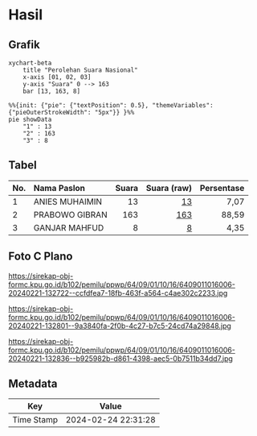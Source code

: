 # Hasil

## Grafik

```mermaid
xychart-beta
    title "Perolehan Suara Nasional"
    x-axis [01, 02, 03]
    y-axis "Suara" 0 --> 163
    bar [13, 163, 8]
```

```mermaid
%%{init: {"pie": {"textPosition": 0.5}, "themeVariables": {"pieOuterStrokeWidth": "5px"}} }%%
pie showData
    "1" : 13
    "2" : 163
    "3" : 8
```

## Tabel

| No. | Nama Paslon    | Suara | Suara (raw) | Persentase |
|:--- |:-------------- | -----:| -----------:| ----------:|
| 1   | ANIES MUHAIMIN | 13    | [13][p-1]   | 7,07       |
| 2   | PRABOWO GIBRAN | 163   | [163][p-2]  | 88,59      |
| 3   | GANJAR MAHFUD  | 8     | [8][p-3]    | 4,35       |


[p-1]: https://github.com/gigit-pemilu/pemilu-2024/blob/main/pilpres/hitung-suara/sub/64-kalimantan-timur/sub/09-penajam-paser-utara/sub/01-penajam/sub/1016-riko/sub/006-tps/sub/paslon-1.txt
[p-2]: https://github.com/gigit-pemilu/pemilu-2024/blob/main/pilpres/hitung-suara/sub/64-kalimantan-timur/sub/09-penajam-paser-utara/sub/01-penajam/sub/1016-riko/sub/006-tps/sub/paslon-2.txt
[p-3]: https://github.com/gigit-pemilu/pemilu-2024/blob/main/pilpres/hitung-suara/sub/64-kalimantan-timur/sub/09-penajam-paser-utara/sub/01-penajam/sub/1016-riko/sub/006-tps/sub/paslon-3.txt

## Foto C Plano

https://sirekap-obj-formc.kpu.go.id/b102/pemilu/ppwp/64/09/01/10/16/6409011016006-20240221-132722--ccfdfea7-18fb-463f-a564-c4ae302c2233.jpg

https://sirekap-obj-formc.kpu.go.id/b102/pemilu/ppwp/64/09/01/10/16/6409011016006-20240221-132801--9a3840fa-2f0b-4c27-b7c5-24cd74a29848.jpg

https://sirekap-obj-formc.kpu.go.id/b102/pemilu/ppwp/64/09/01/10/16/6409011016006-20240221-132836--b925982b-d861-4398-aec5-0b7511b34dd7.jpg


## Metadata

| Key        | Value               |
| ---------- | ------------------- |
| Time Stamp | 2024-02-24 22:31:28 |



